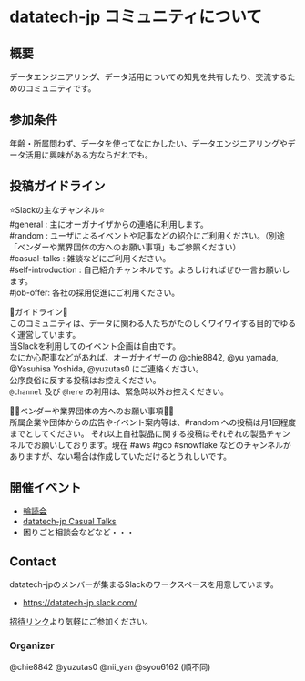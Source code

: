 # datatech-jp コミュニティについて

## 概要
データエンジニアリング、データ活用についての知見を共有したり、交流するためのコミュニティです。

## 参加条件
年齢・所属問わず、データを使ってなにかしたい、データエンジニアリングやデータ活用に興味がある方ならだれでも。

## 投稿ガイドライン
:star:Slackの主なチャンネル:star:  
#general : 主にオーガナイザからの連絡に利用します。  
#random : ユーザによるイベントや記事などの紹介にご利用ください。（別途「ベンダーや業界団体の方へのお願い事項」もご参照ください）  
#casual-talks : 雑談などにご利用ください。  
#self-introduction : 自己紹介チャンネルです。よろしければぜひ一言お願いします。  
#job-offer: 各社の採用促進にご利用ください。  

:meat_on_bone:ガイドライン:meat_on_bone:  
このコミュニティは、データに関わる人たちがたのしくワイワイする目的でゆるく運営しています。  
当Slackを利用してのイベント企画は自由です。  
なにか心配事などがあれば、オーガナイザーの @chie8842, @yu yamada, @Yasuhisa Yoshida, @yuzutas0 にご連絡ください。  
公序良俗に反する投稿はお控えください。  
`@channel` 及び `@here` の利用は、緊急時以外お控えください。

:guardsman:ベンダーや業界団体の方へのお願い事項:guardsman:  
所属企業や団体からの広告やイベント案内等は、#random への投稿は月1回程度までとしてください。
それ以上自社製品に関する投稿はそれぞれの製品チャンネルでお願いしております。現在 #aws #gcp #snowflake などのチャンネルがありますが、ない場合は作成していただけるとうれしいです。  

## 開催イベント
- [輪読会](reading_circle.md)
- [datatech-jp Casual Talks](https://datatech-jp.connpass.com/)
- 困りごと相談会などなど・・・

## Contact
datatech-jpのメンバーが集まるSlackのワークスペースを用意しています。

- https://datatech-jp.slack.com/

[招待リンク](https://join.slack.com/t/datatech-jp/shared_invite/zt-xczl1j9v-smCNqbFw0tSN~ZFxuAQA3g)より気軽にご参加ください。

### Organizer
@chie8842 @yuzutas0 @nii_yan @syou6162 (順不同)
